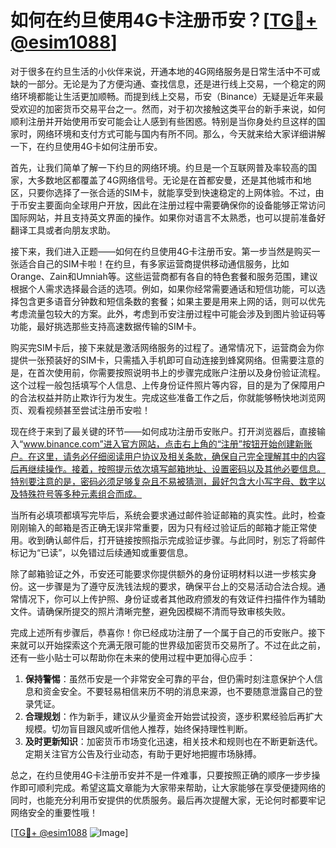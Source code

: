 # 如何在约旦使用4G卡注册币安？[[TG💪+ @esim1088](https://t.me/s/esim1088)]

对于很多在约旦生活的小伙伴来说，开通本地的4G网络服务是日常生活中不可或缺的一部分。无论是为了方便沟通、查找信息，还是进行线上交易，一个稳定的网络环境都能让生活更加顺畅。而提到线上交易，币安（Binance）无疑是近年来最受欢迎的加密货币交易平台之一。然而，对于初次接触这类平台的新手来说，如何顺利注册并开始使用币安可能会让人感到有些困惑。特别是当你身处约旦这样的国家时，网络环境和支付方式可能与国内有所不同。那么，今天就来给大家详细讲解一下，在约旦使用4G卡如何注册币安。

首先，让我们简单了解一下约旦的网络环境。约旦是一个互联网普及率较高的国家，大多数地区都覆盖了4G网络信号。无论是在首都安曼，还是其他城市和地区，只要你选择了一张合适的SIM卡，就能享受到快速稳定的上网体验。不过，由于币安主要面向全球用户开放，因此在注册过程中需要确保你的设备能够正常访问国际网站，并且支持英文界面的操作。如果你对语言不太熟悉，也可以提前准备好翻译工具或者向朋友求助。

接下来，我们进入正题——如何在约旦使用4G卡注册币安。第一步当然是购买一张适合自己的SIM卡啦！在约旦，有多家运营商提供移动通信服务，比如Orange、Zain和Umniah等。这些运营商都有各自的特色套餐和服务范围，建议根据个人需求选择最合适的选项。例如，如果你经常需要通话和短信功能，可以选择包含更多语音分钟数和短信条数的套餐；如果主要是用来上网的话，则可以优先考虑流量包较大的方案。此外，考虑到币安注册过程中可能会涉及到图片验证码等功能，最好挑选那些支持高速数据传输的SIM卡。

购买完SIM卡后，接下来就是激活网络服务的过程了。通常情况下，运营商会为你提供一张预装好的SIM卡，只需插入手机即可自动连接到蜂窝网络。但需要注意的是，在首次使用前，你需要按照说明书上的步骤完成账户注册以及身份验证流程。这个过程一般包括填写个人信息、上传身份证件照片等内容，目的是为了保障用户的合法权益并防止欺诈行为发生。完成这些准备工作之后，你就能够畅快地浏览网页、观看视频甚至尝试注册币安啦！

现在终于来到了最关键的环节——如何成功注册币安账户。打开浏览器后，直接输入“www.binance.com”进入官方网站，点击右上角的“注册”按钮开始创建新账户。在这里，请务必仔细阅读用户协议及相关条款，确保自己完全理解其中的内容后再继续操作。接着，按照提示依次填写邮箱地址、设置密码以及其他必要信息。特别要注意的是，密码必须足够复杂且不易被猜测，最好包含大小写字母、数字以及特殊符号等多种元素组合而成。

当所有必填项都填写完毕后，系统会要求通过邮件验证邮箱的真实性。此时，检查刚刚输入的邮箱是否正确无误非常重要，因为只有经过验证后的邮箱才能正常使用。收到确认邮件后，打开链接按照指示完成验证步骤。与此同时，别忘了将邮件标记为“已读”，以免错过后续通知或重要信息。

除了邮箱验证之外，币安还可能要求你提供额外的身份证明材料以进一步核实身份。这一步骤是为了遵守反洗钱法规的要求，确保平台上的交易活动合法合规。通常情况下，你可以上传护照、身份证或者其他政府颁发的有效证件扫描件作为辅助文件。请确保所提交的照片清晰完整，避免因模糊不清而导致审核失败。

完成上述所有步骤后，恭喜你！你已经成功注册了一个属于自己的币安账户。接下来就可以开始探索这个充满无限可能的世界级加密货币交易所了。不过在此之前，还有一些小贴士可以帮助你在未来的使用过程中更加得心应手：

1. **保持警惕**：虽然币安是一个非常安全可靠的平台，但仍需时刻注意保护个人信息和资金安全。不要轻易相信来历不明的消息来源，也不要随意泄露自己的登录凭证。
2. **合理规划**：作为新手，建议从少量资金开始尝试投资，逐步积累经验后再扩大规模。切勿盲目跟风或听信他人推荐，始终保持理性判断。
3. **及时更新知识**：加密货币市场变化迅速，相关技术和规则也在不断更新迭代。定期关注官方公告及行业动态，有助于更好地把握市场脉搏。

总之，在约旦使用4G卡注册币安并不是一件难事，只要按照正确的顺序一步步操作即可顺利完成。希望这篇文章能为大家带来帮助，让大家能够在享受便捷网络的同时，也能充分利用币安提供的优质服务。最后再次提醒大家，无论何时都要牢记网络安全的重要性哦！

[[TG💪+ @esim1088](https://t.me/s/esim1088) ![Image](https://i.postimg.cc/4NQfJmqS/Snipaste-2025-05-13-00-14-12.png)]